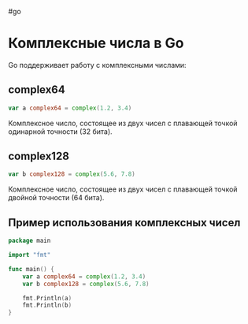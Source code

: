 #go 
# Комплексные числа в Go

Go поддерживает работу с комплексными числами:

## complex64
```go
var a complex64 = complex(1.2, 3.4)
```
Комплексное число, состоящее из двух чисел с плавающей точкой одинарной точности (32 бита).

## complex128
```go
var b complex128 = complex(5.6, 7.8)
```
Комплексное число, состоящее из двух чисел с плавающей точкой двойной точности (64 бита).

## Пример использования комплексных чисел
```go
package main

import "fmt"

func main() {
    var a complex64 = complex(1.2, 3.4)
    var b complex128 = complex(5.6, 7.8)

    fmt.Println(a)
    fmt.Println(b)
}
```
